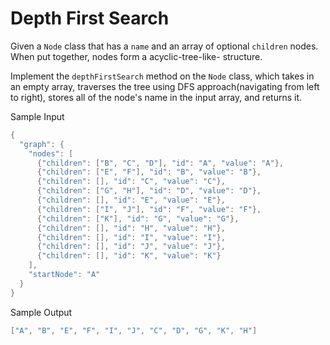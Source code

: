 # Depth First Search

Given a `Node` class that has a `name` and an array of optional `children` nodes. When put together, nodes form a acyclic-tree-like- structure.

Implement the `depthFirstSearch` method on the `Node` class, which takes in an empty array, traverses the tree using DFS approach(navigating from left to right), stores all of the node's name in the input array, and returns it.

Sample Input

```go
{
  "graph": {
    "nodes": [
      {"children": ["B", "C", "D"], "id": "A", "value": "A"},
      {"children": ["E", "F"], "id": "B", "value": "B"},
      {"children": [], "id": "C", "value": "C"},
      {"children": ["G", "H"], "id": "D", "value": "D"},
      {"children": [], "id": "E", "value": "E"},
      {"children": ["I", "J"], "id": "F", "value": "F"},
      {"children": ["K"], "id": "G", "value": "G"},
      {"children": [], "id": "H", "value": "H"},
      {"children": [], "id": "I", "value": "I"},
      {"children": [], "id": "J", "value": "J"},
      {"children": [], "id": "K", "value": "K"}
    ],
    "startNode": "A"
  }
}
```

Sample Output

```go
["A", "B", "E", "F", "I", "J", "C", "D", "G", "K", "H"]
```
